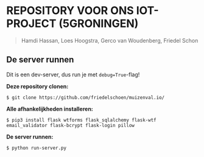# REPOSITORY VOOR ONS IOT-PROJECT (5GRONINGEN)

> Hamdi Hassan, Loes Hoogstra, Gerco van Woudenberg, Friedel Schon

## De server runnen

Dit is een dev-server, dus run je met `debug=True`-flag!

**Deze repository clonen:**
```
$ git clone https://github.com/friedelschoen/muizenval.io/
```

**Alle afhankelijkheden installeren:**
```
$ pip3 install flask wtforms flask_sqlalchemy flask-wtf email_validator flask-bcrypt flask-login pillow
```

**De server runnen:**
```
$ python run-server.py
```
